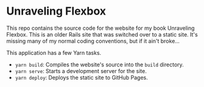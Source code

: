 # Unraveling Flexbox

This repo contains the source code for the website for my book Unraveling Flexbox. This is an older
Rails site that was switched over to a static site. It's missing many of my normal coding
conventions, but if it ain't broke...

This application has a few Yarn tasks.

* `yarn build`: Compiles the website's source into the `build` directory.
* `yarn serve`: Starts a development server for the site.
* `yarn deploy`: Deploys the static site to GitHub Pages.
